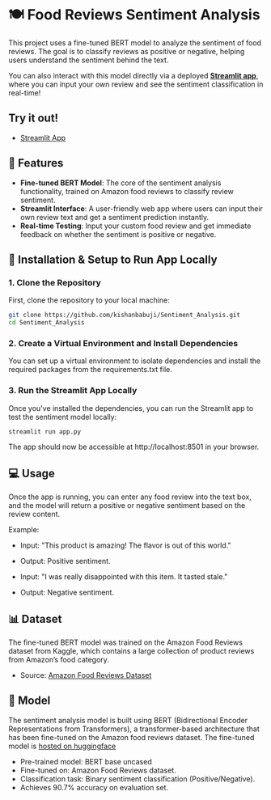  # 🍽️ Food Reviews Sentiment Analysis

This project uses a fine-tuned BERT model to analyze the sentiment of food reviews. The goal is to classify reviews as positive or negative, helping users understand the sentiment behind the text.

You can also interact with this model directly via a deployed [**Streamlit app**](https://sentimentanalysis-kishanbabuji.streamlit.app/), where you can input your own review and see the sentiment classification in real-time!

## Try it out!
- [Streamlit App](https://sentimentanalysis-kishanbabuji.streamlit.app/)

## 🎯 Features

- **Fine-tuned BERT Model**: The core of the sentiment analysis functionality, trained on Amazon food reviews to classify review sentiment.
- **Streamlit Interface**: A user-friendly web app where users can input their own review text and get a sentiment prediction instantly.
- **Real-time Testing**: Input your custom food review and get immediate feedback on whether the sentiment is positive or negative.

## 🔧 Installation & Setup to Run App Locally

### 1. Clone the Repository

First, clone the repository to your local machine:

```bash
git clone https://github.com/kishanbabuji/Sentiment_Analysis.git
cd Sentiment_Analysis
```

### 2. Create a Virtual Environment and Install Dependencies
You can set up a virtual environment to isolate dependencies and install the required packages from the requirements.txt file.

### 3. Run the Streamlit App Locally
Once you've installed the dependencies, you can run the Streamlit app to test the sentiment model locally:
```bash
streamlit run app.py
```
The app should now be accessible at http://localhost:8501 in your browser.

## 💻 Usage
Once the app is running, you can enter any food review into the text box, and the model will return a positive or negative sentiment based on the review content.

Example:
- Input: "This product is amazing! The flavor is out of this world."
- Output: Positive sentiment.

- Input: "I was really disappointed with this item. It tasted stale."
- Output: Negative sentiment.

## 📊 Dataset
The fine-tuned BERT model was trained on the Amazon Food Reviews dataset from Kaggle, which contains a large collection of product reviews from Amazon’s food category. 
- Source: [Amazon Food Reviews Dataset](https://www.kaggle.com/datasets/snap/amazon-fine-food-reviews)

## 🧠 Model
The sentiment analysis model is built using BERT (Bidirectional Encoder Representations from Transformers), a transformer-based architecture that has been fine-tuned on the Amazon food reviews dataset. The fine-tuned model is [hosted on huggingface](https://huggingface.co/babujibabuji/FineTuneBert)

- Pre-trained model: BERT base uncased
- Fine-tuned on: Amazon Food Reviews dataset.
- Classification task: Binary sentiment classification (Positive/Negative).
- Achieves 90.7% accuracy on evaluation set.

